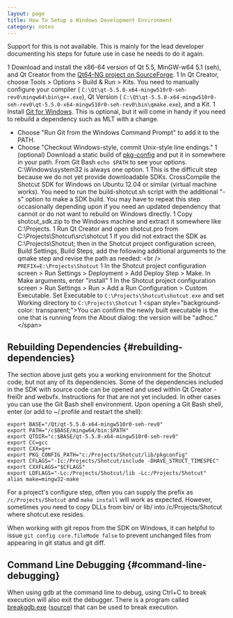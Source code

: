 ```yaml
---
layout: page
title: How To Setup a Windows Development Environment
category: notes
---
```

Support for this is not available. This is mainly for the lead developer
documenting his steps for future use in case he needs to do it again.

1 Download and install the x86-64 version of Qt 5.5, MinGW-w64 5.1
(seh), and Qt Creator from the [Qt64-NG project on
SourceForge](https://sourceforge.net/projects/qt64ng/). 1 In Qt Creator,
choose Tools &gt; Options &gt; Build & Run &gt; Kits. You need to
manually configure your compiler (
`C:\Qt\qt-5.5.0-x64-mingw510r0-seh-rev0\mingw64\bin\g++.exe`), Qt
Version (
`C:\Qt\qt-5.5.0-x64-mingw510r0-seh-rev0\qt-5.5.0-x64-mingw510r0-seh-rev0\bin\qmake.exe`),
and a Kit. 1 Install [Git for
Windows](https://git-for-windows.github.io/). This is optional, but it
will come in handy if you need to rebuild a dependency such as MLT with
a change.

-   Choose "Run Git from the Windows Command Prompt" to add it to
    the PATH.
-   Choose "Checkout Windows-style, commit Unix-style line endings."
    1 (optional) Download a static build of
    [pkg-config](pkg-config.exe) and put it in somewhere in
    your path. From Git Bash `echo $PATH` to see your options.
    C:\\Windows\\system32 is always one option. 1 This is the difficult
    step because we do not yet provide downloadable SDKs. CrossCompile
    the Shotcut SDK for Windows on Ubuntu 12.04 or similar (virtual
    machine works). You need to run the build-shotcut.sh script with the
    additional "-s" option to make a SDK build. You may have to repeat
    this step occasionally depending upon if you need an updated
    dependency that cannot or do not want to rebuild on
    Windows directly. 1 Copy shotcut\_sdk.zip to the Windows machine and
    extract it somewhere like C:\\Projects. 1 Run Qt Creator and open
    shotcut.pro from C:\\Projects\\Shotcut\\src\\shotcut 1 If you did
    not extract the SDK as C:\\Projects\\Shotcut; then in the Shotcut
    project configuration screen, Build Settings, Build Steps, add the
    following additional arguments to the qmake step and revise the path
    as needed: &lt;br /&gt; `PREFIX=E:\Projects\Shotcut` 1 In the
    Shotcut project configuration screen &gt; Run Settings &gt;
    Deployment &gt; Add Deploy Step &gt; Make. In Make arguments, enter
    "install" 1 In the Shotcut project configuration screen &gt; Run
    Settings &gt; Run &gt; Add a Run Configuration &gt;
    Custom Executable. Set Executable to
    `C:\Projects\Shotcut\shotcut.exe` and set Working directory to
    `C:\Projects\Shotcut` 1 &lt;span style="background-color:
    transparent;"&gt;You can confirm the newly built executable is the
    one that is running from the About dialog: the version will be
    "adhoc."&lt;/span&gt;

Rebuilding Dependencies {#rebuilding-dependencies}
-----------------------

The section above just gets you a working environment for the Shotcut
code, but not any of its dependencies. Some of the dependencies included
in the SDK with source code can be opened and used within Qt Creator -
frei0r and webvfx. Instructions for that are not yet included. In other
cases you can use the Git Bash shell environment. Upon opening a Git
Bash shell, enter (or add to ~/.profile and restart the shell):

    export BASE="/Qt/qt-5.5.0-x64-mingw510r0-seh-rev0"
    export PATH="/c$BASE/mingw64/bin:$PATH"
    export QTDIR="c:$BASE/qt-5.5.0-x64-mingw510r0-seh-rev0"
    export CC=gcc
    export CXX=g++
    export PKG_CONFIG_PATH="c:/Projects/Shotcut/lib/pkgconfig"
    export CFLAGS="-Ic:/Projects/Shotcut/include -DHAVE_STRUCT_TIMESPEC"
    export CXXFLAGS="$CFLAGS"
    export LDFLAGS="-Lc:/Projects/Shotcut/lib -Lc:/Projects/Shotcut"
    alias make=mingw32-make

For a project's configure step, often you can supply the prefix as
`/c/Projects/Shotcut` and `make install` will work as expected. However,
sometimes you need to copy DLLs from bin/ or lib/ into
/c/Projects/Shotcut where shotcut.exe resides.

When working with git repos from the SDK on Windows, it can helpful to
issue `git config core.fileMode false` to prevent unchanged files from
appearing in git status and git diff.

Command Line Debugging {#command-line-debugging}
----------------------

When using gdb at the command line to debug, using Ctrl+C to break
execution will also exit the debugger. There is a program called
[breakgdb.exe](breakgdb.exe) ([source](debugbreak.c)) that can be used to break
execution.
